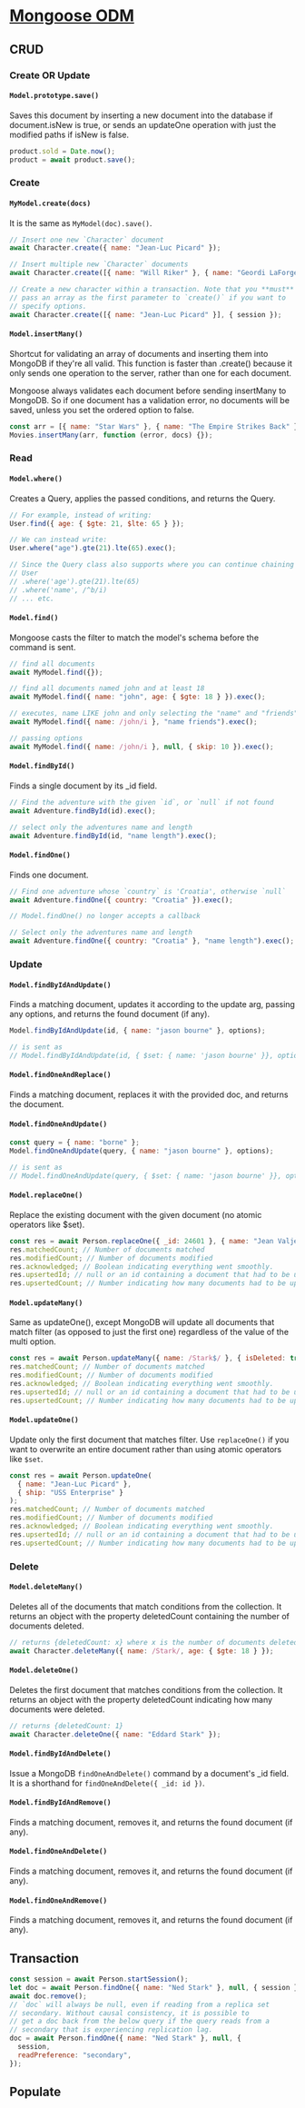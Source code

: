 # [Mongoose ODM](https://mongoosejs.com/)

## CRUD

### Create OR Update

#### `Model.prototype.save()`

Saves this document by inserting a new document into the database if document.isNew is true, or sends an updateOne operation with just the modified paths if isNew is false.

```js
product.sold = Date.now();
product = await product.save();
```

### Create

#### `MyModel.create(docs)`

It is the same as `MyModel(doc).save()`.

```js
// Insert one new `Character` document
await Character.create({ name: "Jean-Luc Picard" });

// Insert multiple new `Character` documents
await Character.create([{ name: "Will Riker" }, { name: "Geordi LaForge" }]);

// Create a new character within a transaction. Note that you **must**
// pass an array as the first parameter to `create()` if you want to
// specify options.
await Character.create([{ name: "Jean-Luc Picard" }], { session });
```

#### `Model.insertMany()`

Shortcut for validating an array of documents and inserting them into MongoDB if they're all valid. This function is faster than .create() because it only sends one operation to the server, rather than one for each document.

Mongoose always validates each document before sending insertMany to MongoDB. So if one document has a validation error, no documents will be saved, unless you set the ordered option to false.

```js
const arr = [{ name: "Star Wars" }, { name: "The Empire Strikes Back" }];
Movies.insertMany(arr, function (error, docs) {});
```

### Read

#### `Model.where()`

Creates a Query, applies the passed conditions, and returns the Query.

```js
// For example, instead of writing:
User.find({ age: { $gte: 21, $lte: 65 } });

// We can instead write:
User.where("age").gte(21).lte(65).exec();

// Since the Query class also supports where you can continue chaining
// User
// .where('age').gte(21).lte(65)
// .where('name', /^b/i)
// ... etc.
```

#### `Model.find()`

Mongoose casts the filter to match the model's schema before the command is sent.

```js
// find all documents
await MyModel.find({});

// find all documents named john and at least 18
await MyModel.find({ name: "john", age: { $gte: 18 } }).exec();

// executes, name LIKE john and only selecting the "name" and "friends" fields
await MyModel.find({ name: /john/i }, "name friends").exec();

// passing options
await MyModel.find({ name: /john/i }, null, { skip: 10 }).exec();
```

#### `Model.findById()`

Finds a single document by its \_id field.

```js
// Find the adventure with the given `id`, or `null` if not found
await Adventure.findById(id).exec();

// select only the adventures name and length
await Adventure.findById(id, "name length").exec();
```

#### `Model.findOne()`

Finds one document.

```js
// Find one adventure whose `country` is 'Croatia', otherwise `null`
await Adventure.findOne({ country: "Croatia" }).exec();

// Model.findOne() no longer accepts a callback

// Select only the adventures name and length
await Adventure.findOne({ country: "Croatia" }, "name length").exec();
```

### Update

#### `Model.findByIdAndUpdate()`

Finds a matching document, updates it according to the update arg, passing any options, and returns the found document (if any).

```js
Model.findByIdAndUpdate(id, { name: "jason bourne" }, options);

// is sent as
// Model.findByIdAndUpdate(id, { $set: { name: 'jason bourne' }}, options)
```

#### `Model.findOneAndReplace()`

Finds a matching document, replaces it with the provided doc, and returns the document.

#### `Model.findOneAndUpdate()`

```js
const query = { name: "borne" };
Model.findOneAndUpdate(query, { name: "jason bourne" }, options);

// is sent as
// Model.findOneAndUpdate(query, { $set: { name: 'jason bourne' }}, options)
```

#### `Model.replaceOne()`

Replace the existing document with the given document (no atomic operators like $set).

```js
const res = await Person.replaceOne({ _id: 24601 }, { name: "Jean Valjean" });
res.matchedCount; // Number of documents matched
res.modifiedCount; // Number of documents modified
res.acknowledged; // Boolean indicating everything went smoothly.
res.upsertedId; // null or an id containing a document that had to be upserted.
res.upsertedCount; // Number indicating how many documents had to be upserted. Will either be 0 or 1.
```

#### `Model.updateMany()`

Same as updateOne(), except MongoDB will update all documents that match filter (as opposed to just the first one) regardless of the value of the multi option.

```js
const res = await Person.updateMany({ name: /Stark$/ }, { isDeleted: true });
res.matchedCount; // Number of documents matched
res.modifiedCount; // Number of documents modified
res.acknowledged; // Boolean indicating everything went smoothly.
res.upsertedId; // null or an id containing a document that had to be upserted.
res.upsertedCount; // Number indicating how many documents had to be upserted. Will either be 0 or 1.
```

#### `Model.updateOne()`

Update only the first document that matches filter. Use `replaceOne()` if you want to overwrite an entire document rather than using atomic operators like `$set`.

```js
const res = await Person.updateOne(
  { name: "Jean-Luc Picard" },
  { ship: "USS Enterprise" }
);
res.matchedCount; // Number of documents matched
res.modifiedCount; // Number of documents modified
res.acknowledged; // Boolean indicating everything went smoothly.
res.upsertedId; // null or an id containing a document that had to be upserted.
res.upsertedCount; // Number indicating how many documents had to be upserted. Will either be 0 or 1.
```

### Delete

#### `Model.deleteMany()`

Deletes all of the documents that match conditions from the collection. It returns an object with the property deletedCount containing the number of documents deleted.

```js
// returns {deletedCount: x} where x is the number of documents deleted.
await Character.deleteMany({ name: /Stark/, age: { $gte: 18 } });
```

#### `Model.deleteOne()`

Deletes the first document that matches conditions from the collection. It returns an object with the property deletedCount indicating how many documents were deleted.

```js
// returns {deletedCount: 1}
await Character.deleteOne({ name: "Eddard Stark" });
```

#### `Model.findByIdAndDelete()`

Issue a MongoDB `findOneAndDelete()` command by a document's \_id field. It is a shorthand for `findOneAndDelete({ _id: id })`.

#### `Model.findByIdAndRemove()`

Finds a matching document, removes it, and returns the found document (if any).

#### `Model.findOneAndDelete()`

Finds a matching document, removes it, and returns the found document (if any).

#### `Model.findOneAndRemove()`

Finds a matching document, removes it, and returns the found document (if any).

## Transaction

```js
const session = await Person.startSession();
let doc = await Person.findOne({ name: "Ned Stark" }, null, { session });
await doc.remove();
// `doc` will always be null, even if reading from a replica set
// secondary. Without causal consistency, it is possible to
// get a doc back from the below query if the query reads from a
// secondary that is experiencing replication lag.
doc = await Person.findOne({ name: "Ned Stark" }, null, {
  session,
  readPreference: "secondary",
});
```

## Populate
